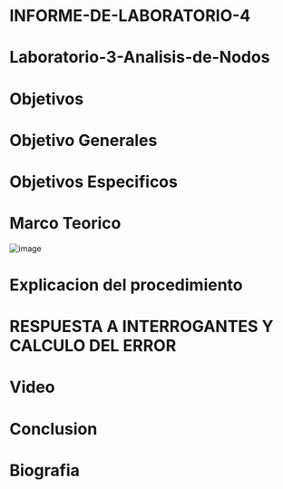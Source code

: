 # INFORME-DE-LABORATORIO-4

# Laboratorio-3-Analisis-de-Nodos

# Objetivos 

# Objetivo Generales


# Objetivos Especificos



# Marco Teorico


![image](https://user-images.githubusercontent.com/84412132/125726524-314db7eb-566e-48a0-83a7-a31438c0fbcd.png)



#  Explicacion del procedimiento




# RESPUESTA A INTERROGANTES Y CALCULO DEL ERROR


# Video



# Conclusion



# Biografia


